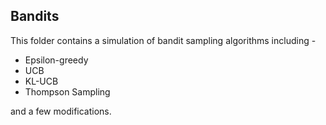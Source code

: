 ## Bandits

This folder contains a simulation of bandit sampling algorithms including -
- Epsilon-greedy
- UCB
- KL-UCB
- Thompson Sampling

and a few modifications.
